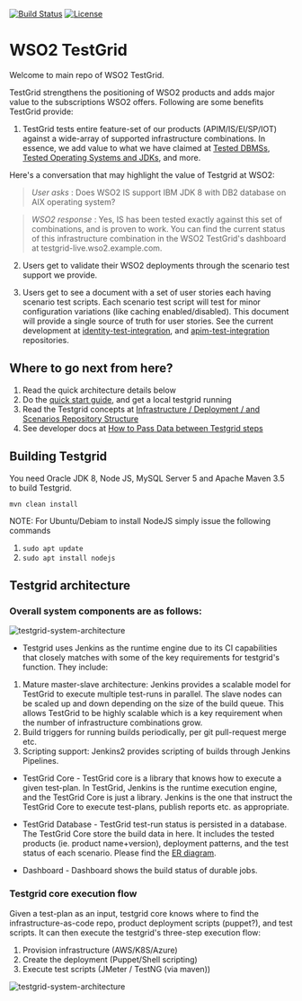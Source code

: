 [![Build Status](https://wso2.org/jenkins/buildStatus/icon?job=testgrid/testgrid)](https://wso2.org/jenkins/job/testgrid/job/testgrid/)
[![License](https://img.shields.io/badge/License-Apache%202.0-blue.svg)](https://opensource.org/licenses/Apache-2.0)

# WSO2 TestGrid

Welcome to main repo of WSO2 TestGrid.


TestGrid strengthens the positioning of WSO2 products and adds major value to the subscriptions WSO2 offers. Following are some benefits TestGrid provide:

1. TestGrid tests entire feature-set of our products (APIM/IS/EI/SP/IOT) against a wide-array of supported infrastructure combinations.
In essence, we add value to what we have claimed at [Tested DBMSs](https://docs.wso2.com/display/compatibility/Tested+DBMSs),
 [Tested Operating Systems and JDKs](https://docs.wso2.com/display/compatibility/Tested+Operating+Systems+and+JDKs),
 and more.

 Here's a conversation that may highlight the value of Testgrid at WSO2:

> _User asks_  : Does WSO2 IS support IBM JDK 8 with DB2 database on AIX
operating system?

> _WSO2 response_ : Yes, IS has been tested exactly against this set of
combinations, and is proven to work.
> You can find the current status of this infrastructure combination in
the WSO2 TestGrid's dashboard at testgrid-live.wso2.example.com.

2. Users get to validate their WSO2 deployments through the scenario test
support we provide.

3. Users get to see a document with a set of user stories each having
scenario test scripts. Each scenario test script will test for minor
configuration variations (like caching enabled/disabled).
This document will provide a single source of truth for user stories.
See the current development at
[identity-test-integration](https://github.com/wso2-incubator/identity-test-integration/blob/master/README.md
), and [apim-test-integration](https://github.com/wso2-incubator/apim-test-integration/blob/master/README.md)
repositories.

## Where to go next from here?

1. Read the quick architecture details below
2. Do the [quick start guide](docs/QuickStartGuide.md), and get a local testgrid running
3. Read the Testgrid concepts at [Infrastructure / Deployment / and Scenarios Repository Structure](docs/Infrastructure-Deployment-Scenarios-Repository-Structure.md)
4. See developer docs at [How to Pass Data between Testgrid steps](docs/How-to-Pass-Data-to-Next-Steps.md)

## Building Testgrid

You need Oracle JDK 8, Node JS, MySQL Server 5 and Apache Maven 3.5 to build Testgrid.

`mvn clean install`

NOTE: For Ubuntu/Debiam to install NodeJS simply issue the following commands 
1. `sudo apt update` 
2. `sudo apt install nodejs`

## Testgrid architecture

### Overall system components are as follows:

![testgrid-system-architecture](docs/testgrid-architecture.png)

* Testgrid uses Jenkins as the runtime engine due to its CI capabilities that
closely matches with some of the key requirements for testgrid's
function. They include:

1. Mature master-slave architecture: Jenkins provides a scalable model for
TestGrid to execute multiple test-runs in parallel. The slave nodes can be
scaled up and down depending on the size of the build queue.
This allows TestGrid to be highly scalable which is a key requirement when
the number of infrastructure combinations grow.
2. Build triggers for running builds periodically, per git pull-request merge etc.
3. Scripting support: Jenkins2 provides scripting of builds through
Jenkins Pipelines.

* TestGrid Core - TestGrid core is a library that knows how to execute a given
test-plan. In TestGrid, Jenkins is the runtime execution engine, and the
TestGrid Core is just a library. Jenkins is the one that instruct the TestGrid
Core to execute test-plans, publish reports etc. as appropriate.

* TestGrid Database - TestGrid test-run status is persisted in a database.
The TestGrid Core store the build data in here. It includes the tested products
(ie. product name+version), deployment patterns, and the test status of each
scenario.
Please find the [ER diagram](docs/erd/testgrid-erd.png).

* Dashboard - Dashboard shows the build status of durable jobs.


### Testgrid core execution flow

Given a test-plan as an input, testgrid core knows where to
find the infrastructure-as-code repo, product deployment scripts (puppet?),
and test scripts. It can then execute the testgrid's three-step
execution flow:

1. Provision infrastructure (AWS/K8S/Azure)
2. Create the deployment (Puppet/Shell scripting)
3. Execute test scripts (JMeter / TestNG (via maven))

![testgrid-system-architecture](docs/testgrid-testplan-executor-workflow.png)
